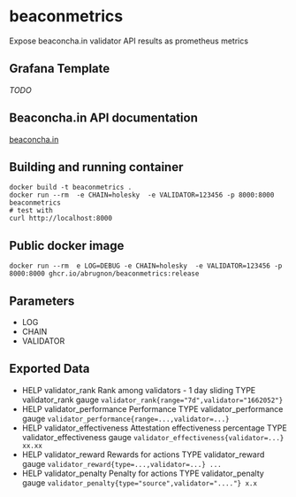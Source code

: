 # beaconmetrics

Expose beaconcha.in validator API results as prometheus metrics

## Grafana Template

*TODO*


## Beaconcha.in API documentation

[beaconcha.in](https://holesky.beaconcha.in/api/v1/docs/index.html 'docs')

## Building and running container 
```
docker build -t beaconmetrics .
docker run --rm  -e CHAIN=holesky  -e VALIDATOR=123456 -p 8000:8000 beaconmetrics
# test with 
curl http://localhost:8000 
```
## Public docker image 

```docker run --rm  e LOG=DEBUG -e CHAIN=holesky  -e VALIDATOR=123456 -p 8000:8000 ghcr.io/abrugnon/beaconmetrics:release```

## Parameters

- LOG
- CHAIN
- VALIDATOR

## Exported Data

-  HELP validator_rank Rank among validators - 1 day sliding
   TYPE validator_rank gauge
   ```validator_rank{range="7d",validator="1662052"}```
-  HELP validator_performance Performance
   TYPE validator_performance gauge
   ```validator_performance{range=...,validator=...}```
-  HELP validator_effectiveness Attestation effectiveness percentage
   TYPE validator_effectiveness gauge
   ```validator_effectiveness{validator=...} xx.xx```
-  HELP validator_reward Rewards for actions
   TYPE validator_reward gauge
   ```validator_reward{type=...,validator=...} ...```
-  HELP validator_penalty Penalty for actions
   TYPE validator_penalty gauge
   ```validator_penalty{type="source",validator="...."} x.x```


